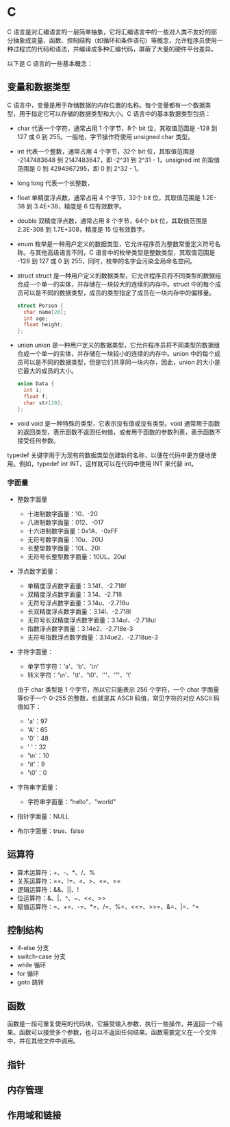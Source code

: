 # C
C 语言是对汇编语言的一层简单抽象，它将汇编语言中的一些对人类不友好的部分抽象成变量、函数、控制结构（如循环和条件语句）等概念，允许程序员使用一种过程式的代码和语法，并编译成多种汇编代码，屏蔽了大量的硬件平台差异。

以下是 C 语言的一些基本概念：

## 变量和数据类型
C 语言中，变量是用于存储数据的内存位置的名称。每个变量都有一个数据类型，用于指定它可以存储的数据类型和大小。C 语言中的基本数据类型包括：

+ char
  代表一个字符，通常占用 1 个字节，8个 bit 位，其取值范围是 -128 到 127 或 0 到 255。一般地，字节操作符使用 unsigned char 类型。
+ int
  代表一个整数，通常占用 4 个字节，32个 bit 位，其取值范围是 -2147483648 到 2147483647，即 -2^31 到 2^31 - 1，unsigned int 的取值范围是 0 到 4294967295，即 0 到 2^32 - 1。
+ long
  long 代表一个长整数，
+ float
  单精度浮点数，通常占用 4 个字节，32个 bit 位，其取值范围是 1.2E-38 到 3.4E+38，精度是 6 位有效数字。
+ double
  双精度浮点数，通常占用 8 个字节，64个 bit 位，其取值范围是 2.3E-308 到 1.7E+308，精度是 15 位有效数字。
+ enum
  枚举是一种用户定义的数据类型，它允许程序员为整数常量定义符号名称。与其他高级语言不同，C 语言中的枚举类型是整数类型，其取值范围是 -128 到 127 或 0 到 255，同时，枚举的名字会污染全局命名空间。
+ struct
  struct 是一种用户定义的数据类型，它允许程序员将不同类型的数据组合成一个单一的实体，并存储在一块较大的连续的内存中。struct  中的每个成员可以是不同的数据类型，成员的类型指定了成员在一块内存中的偏移量。

  ```c
  struct Person {
    char name[20];
    int age;
    float height;
  };
  ```

+ union
  union 是一种用户定义的数据类型，它允许程序员将不同类型的数据组合成一个单一的实体，并存储在一块较小的连续的内存中。union 中的每个成员可以是不同的数据类型，但是它们共享同一块内存，因此，union 的大小是它最大的成员的大小。

  ```c
  union Data {
    int i;
    float f;
    char str[20];
  };
  ```

+ void
  void 是一种特殊的类型，它表示没有值或没有类型。void 通常用于函数的返回类型，表示函数不返回任何值，或者用于函数的参数列表，表示函数不接受任何参数。

typedef 关键字用于为现有的数据类型创建新的名称，以便在代码中更方便地使用。例如，typedef int INT，这样就可以在代码中使用 INT 来代替 int。

### 字面量
+ 整数字面量
  - 十进制数字面量：10、-20
  - 八进制数字面量：012、-017
  - 十六进制数字面量：0x1A、-0xFF
  - 无符号数字面量：10u、20U
  - 长整型数字面量：10L、20l
  - 无符号长整型数字面量：10UL、20ul
+ 浮点数字面量：
  - 单精度浮点数字面量：3.14f、-2.718f
  - 双精度浮点数字面量：3.14、-2.718
  - 无符号浮点数字面量：3.14u、-2.718u
  - 长双精度浮点数字面量：3.14l、-2.718l
  - 无符号长双精度浮点数字面量：3.14ul、-2.718ul
  - 指数浮点数字面量：3.14e2、-2.718e-3
  - 无符号指数浮点数字面量：3.14ue2、-2.718ue-3
+ 字符字面量：
  - 单字节字符：'a'、'b'、'\n'
  - 转义字符：'\n'、'\t'、'\0'、'\''、'\"'、'\\'

  由于 char 类型是 1 个字节，所以它只能表示 256 个字符，一个 char 字面量等价于一个 0-255 的整数，也就是其 ASCII 码值，常见字符的对应 ASCII 码值如下：
  - 'a'：97
  - 'A'：65
  - '0'：48
  - ' '：32
  - '\n'：10
  - '\t'：9
  - '\0'：0

+ 字符串字面量：
  - 字符串字面量："hello"、"world"

+ 指针字面量：NULL
+ 布尔字面量：true、false


## 运算符
+ 算术运算符：+、-、*、/、%
+ 关系运算符：==、!=、<、>、<=、>=
+ 逻辑运算符：&&、||、!
+ 位运算符：&、|、^、~、<<、>>
+ 赋值运算符：=、+=、-=、*=、/=、%=、<<=、>>=、&=、|=、^=


## 控制结构
+ if-else 分支
+ switch-case 分支
+ while 循环
+ for 循环
+ goto 跳转

## 函数
函数是一段可重复使用的代码块，它接受输入参数，执行一些操作，并返回一个结果。函数可以接受多个参数，也可以不返回任何结果。函数需要定义在一个文件中，并在其他文件中调用。

## 指针

## 内存管理

## 作用域和链接
